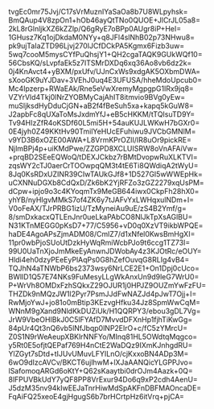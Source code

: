 tvgEc0mr75Jvj/C17sVrMuznIYaSaOa8b7U8WLpyhsk=
BmQAup4V8zpOn1+hOb46ayQtTNo0QUOE+JlCrJL05a8=
2kL8rGlnljkXZ6kZZlp/Q6gRyE7oBPp0AUgr8iP+HeI=
1GHusz7Kq1ojDkdaM0NYy+q8JFl4slNhB02p73NHwu8=
pk9ujTaIaZTD96Ljvj270IJCfDCkPA5Kgmx6Fizb3uw=
5wq7cooM5mysCYfPuQhsjY1+QH2cgaTAQK9GUkWQf10=
56CbsKQ/sLvpfaEk5z7ITSMrDXDq6xq36Ao8vb6dz2k=
0j4KnAvct4+yBXM/pxUfv/UJnCxWs9xdgAK5OXbmDWA=
sXooGK9uYJDav+3VEhJ0uq4E3UFUSA/hheMdoUpcub0=
Mc4Ipzerp+RWaEAk/Rne5eVwXremyMgpgpG1lRx9jq8=
VZYrVld4Tkj0lNrZYOBMyCajAhIT8itmvio9BVg0yEw=
muSljksdHyDduCjGN+aB2f4fBeSuh5xa+kapq5kGuW8=
J2apbFc8qUXaToMsJxdmYfJ+eB5cHKKM/tTQIsuTD9Y=
Tv94HIzZfR4oKSDf60L5mi5H+54auKUJLWKwH7bGXr0=
0E4jyh0Z49KKtHv90TmilYeHUcEFuhiwu9JVCbGMNlM=
v9YD3B6xOZE00AWA+L8VrmKPrOZlI/IR8uOr9pickRE=
NjlmBPj4p+uiKMdPwe/ZZGPD8XCLUISRW8oVnAFAiVw=
+prqBD2SEeEQWoQ/tDEXJCkbz7rBMtDvopwRuXLKTVI=
zqsWY2cTJ0aerCrTOOwpqQM3t4tE6Ti8QWdiqA2tWyU=
8Jq0KsRDxUZINR39CIwTAUkGJf8+1D527GI5wWWEpHk=
uCXNNuDGXb8CdQxD/Zk6bK2YjRFZo3zGZ2279xqUsPM=
dCpw+ipjo9o3c4KYoqmTx9MeGB644iwx0CkpFh28hX0=
yhYB/nyHIgvMMkS7of4ZK6y7tJAFvYxLWHqxulNDm+I=
V0oFeAX/TJrPRBG1izU/TzMyneiAu9uE/zS4B2Ymf/g=
8/smDxkacxQTLEnJnr0ueLkaPAbCO8NlJkTpXsAGlBU=
N31KTnMEGG0pKsD7+77/C5956+vD0q0XzVT9ikbWPQE=
haDE4AgoAPsZjmADM08/CmlZ7/d1xNfel0KwsBmHgXI=
11pr0wbPjoSUoUtDzkHyWqRmiWcbPJo9t6ccg1TZ73I=
99U0UaTnXjoJmMkeEyAnwnJDWobAy4z3KJOtRc/eOUY=
Hldi4eh0dzyPEeEyPlAqPs0G8hZefOuvqG8RLIg4vB4=
TQJhN4aTNWbP6bs2373wsy6NrLCE2E1+On1Dpj0cUco=
BWlID1Q57E74NKs9FuMesyLLgWkAnxUn9d9leG7WrU0=
P+WrVh8OMDxFzhSQkxZ29OJUR1j0HPJZ9OUZmYwFzFU=
THZDk9nMQzJW1l2Pyr7PsmJJdFwNAZJd4pJwT7Ojj+I=
RwMjoYwJ+jo81o0mBtip3KEzvgHfku34Jz8SpmWwCqM=
WNnM9gXand9NldKkDUZiUk/H1QQRPY3/ebou3gDL7Vg=
JrW9VbeOHIBkJ0C5lFYAfD7MvvdDFXnHp1fjhTiKwGg=
84pUr4Qt3nQ6vb5lNfJbqp0lNP2ElrO+c/fC5zYMrcU=
Z0S1N9rWeAeupXBKlrNNFYo/MInq81HL5OWdtqMqgco=
y5Rt0E5ofjtQEPaf769H4nCtE2WaDQz9IXmKJnhgdRU=
YlZGyt7sDtd+tIJUvUMuvLFYILnO/cjKxxoBN4ADp3M=
6wO9dIzcAVCv/BKCT6ujlhwM+lXJaAANQicYLGPPJvo=
lSafomoqARGd6oKtY+Q62sKaaytbi0drOJm4Aazk+0Q=
8lFPUVBkUdY7yQF8PP8VrExur94Do6q9xP2cdh4AenU=
J5dzM35nv94kIwEEJaTnrHiwMdSpAKFnDBFMAOncaDE=
FqAiFQ25xeoE4gjHgugS6b7brHCrtpHz6itVrq+pjCA=
